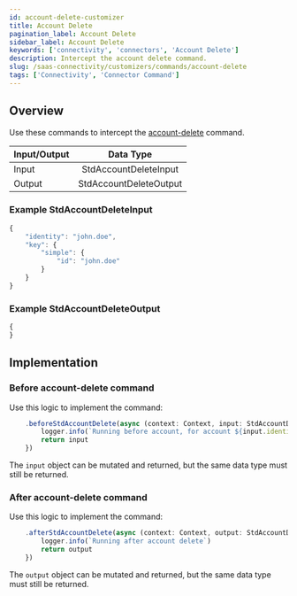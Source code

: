 ```yaml
---
id: account-delete-customizer
title: Account Delete
pagination_label: Account Delete
sidebar_label: Account Delete
keywords: ['connectivity', 'connectors', 'Account Delete']
description: Intercept the account delete command. 
slug: /saas-connectivity/customizers/commands/account-delete
tags: ['Connectivity', 'Connector Command']
---
```


## Overview

Use these commands to intercept the [account-delete](../../commands/account-delete) command.

| Input/Output |       Data Type        |
| :----------- | :--------------------: |
| Input        | StdAccountDeleteInput  |
| Output       | StdAccountDeleteOutput |

### Example StdAccountDeleteInput

```javascript
{
    "identity": "john.doe",
    "key": {
        "simple": {
            "id": "john.doe"
        }
    }
}
```

### Example StdAccountDeleteOutput

```javascript
{
}
```
## Implementation

### Before account-delete command

Use this logic to implement the command: 

```javascript
    .beforeStdAccountDelete(async (context: Context, input: StdAccountDeleteInput) => {
        logger.info(`Running before account, for account ${input.identity}`)
        return input
    })
```
The `input` object can be mutated and returned, but the same data type must still be returned. 

### After account-delete command

Use this logic to implement the command: 

```javascript
    .afterStdAccountDelete(async (context: Context, output: StdAccountDeleteOutput) => {
        logger.info(`Running after account delete`)
        return output
    })
```
The `output` object can be mutated and returned, but the same data type must still be returned. 